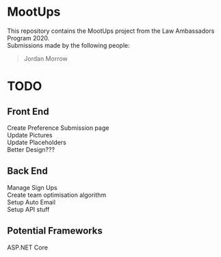 # MootUps

This repository contains the MootUps project from the Law Ambassadors Program 2020.  
Submissions made by the following people:  
>Jordan Morrow  

# TODO  
## Front End  
Create Preference Submission page  
Update Pictures  
Update Placeholders  
Better Design???  

## Back End  
Manage Sign Ups  
Create team optimisation algorithm  
Setup Auto Email  
Setup API stuff  

## Potential Frameworks
ASP.NET Core


